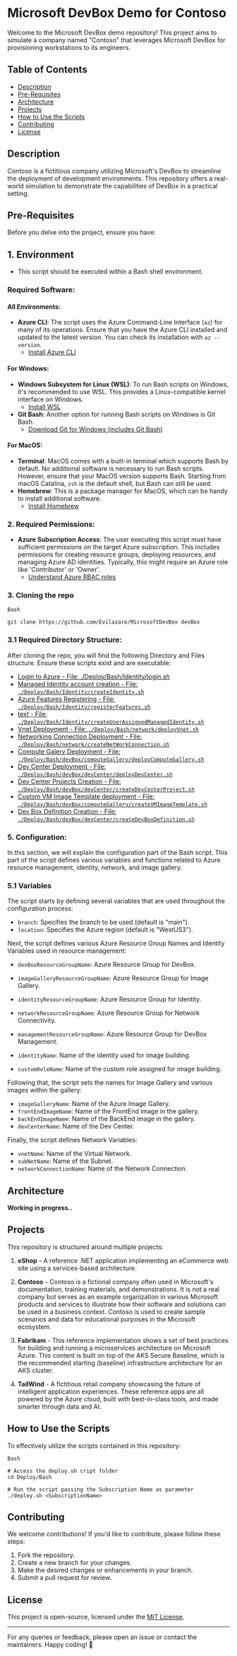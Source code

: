 # Microsoft DevBox Demo for Contoso

Welcome to the Microsoft DevBox demo repository! This project aims to simulate a company named "Contoso" that leverages Microsoft DevBox for provisioning workstations to its engineers.

## Table of Contents

- [Description](#description)
- [Pre-Requisites](#pre-requisites)
- [Architecture](#architecture)
- [Projects](#projects)
- [How to Use the Scripts](#how-to-use-the-scripts)
- [Contributing](#contributing)
- [License](#license)

## Description

Contoso is a fictitious company utilizing Microsoft's DevBox to streamline the deployment of development environments. This repository offers a real-world simulation to demonstrate the capabilities of DevBox in a practical setting.

## Pre-Requisites

Before you delve into the project, ensure you have:

## 1. Environment
- This script should be executed within a Bash shell environment.

### Required Software:

#### All Environments:
- **Azure CLI**: The script uses the Azure Command-Line Interface (`az`) for many of its operations. Ensure that you have the Azure CLI installed and updated to the latest version. You can check its installation with `az --version`.
  - [Install Azure CLI](https://docs.microsoft.com/en-us/cli/azure/install-azure-cli)

#### For Windows:
- **Windows Subsystem for Linux (WSL)**: To run Bash scripts on Windows, it's recommended to use WSL. This provides a Linux-compatible kernel interface on Windows.
  - [Install WSL](https://docs.microsoft.com/en-us/windows/wsl/install)
- **Git Bash**: Another option for running Bash scripts on Windows is Git Bash.
  - [Download Git for Windows (includes Git Bash)](https://gitforwindows.org/)

#### For MacOS:
- **Terminal**: MacOS comes with a built-in terminal which supports Bash by default. No additional software is necessary to run Bash scripts. However, ensure that your MacOS version supports Bash. Starting from macOS Catalina, `zsh` is the default shell, but Bash can still be used.
- **Homebrew**: This is a package manager for MacOS, which can be handy to install additional software.
  - [Install Homebrew](https://brew.sh/)

### 2. Required Permissions:
- **Azure Subscription Access**: The user executing this script must have sufficient permissions on the target Azure subscription. This includes permissions for creating resource groups, deploying resources, and managing Azure AD identities. Typically, this might require an Azure role like 'Contributor' or 'Owner'. 
  - [Understand Azure RBAC roles](https://docs.microsoft.com/en-us/azure/role-based-access-control/overview)

### 3. Cloning the repo

```
Bash

git clone https://github.com/Evilazaro/MicrosoftDevBox devBox

```

### 3.1 Required Directory Structure:
After cloning the repo, you will find the following Directory and Files structure. Ensure these scripts exist and are executable:
  
- [Login to Azure - File: ./Deploy/Bash/Identity/login.sh](./Deploy/Bash/Identity/login.md)
- [Managed Identity account creation - File: `./Deploy/Bash/Identity/createIdentity.sh`](./Deploy/Bash/Identity/createIdentity.sh)
- [Azure Features Registering - File: `./Deploy/Bash/Identity/registerFeatures.sh`](./Deploy/Bash/Identity/registerFeatures.sh)
- [text - File: `./Deploy/Bash/Identity/createUserAssignedManagedIdentity.sh`](./Deploy/Bash/Identity/createUserAssignedManagedIdentity.sh)
- [Vnet Deployment - File: `./Deploy/Bash/network/deployVnet.sh`](./Deploy/Bash/network/deployVnet.sh)
- [Networking Connection Deployment - File: `./Deploy/Bash/network/createNetWorkConnection.sh`](./Deploy/Bash/network/createNetWorkConnection.sh)
- [Compute Galery Deployment - File: `./Deploy/Bash/devBox/computeGallery/deployComputeGallery.sh`](./Deploy/Bash/devBox/computeGallery/deployComputeGallery.sh)
- [Dev Center Deployment - File: `./Deploy/Bash/devBox/devCenter/deployDevCenter.sh`](./Deploy/Bash/devBox/devCenter/deployDevCenter.sh)
- [Dev Center Projects Creation - File: `./Deploy/Bash/devBox/devCenter/createDevCenterProject.sh`](./Deploy/Bash/devBox/devCenter/createDevCenterProject.sh)
- [Custom VM Image Template deployment - File: `./Deploy/Bash/devBox/computeGallery/createVMImageTemplate.sh`](./Deploy/Bash/devBox/computeGallery/createVMImageTemplate.sh)
- [Dev Box Definition Creation - File: `./Deploy/Bash/devBox/devCenter/createDevBoxDefinition.sh`](./Deploy/Bash/devBox/devCenter/createDevBoxDefinition.sh)

### 5. Configuration:

In this section, we will explain the configuration part of the Bash script. This part of the script defines various variables and functions related to Azure resource management, identity, network, and image gallery.

### 5.1 Variables

The script starts by defining several variables that are used throughout the configuration process:

- `branch`: Specifies the branch to be used (default is "main").
- `location`: Specifies the Azure region (default is "WestUS3").

Next, the script defines various Azure Resource Group Names and Identity Variables used in resource management:

- `devBoxResourceGroupName`: Azure Resource Group for DevBox.
- `imageGalleryResourceGroupName`: Azure Resource Group for Image Gallery.
- `identityResourceGroupName`: Azure Resource Group for Identity.
- `networkResourceGroupName`: Azure Resource Group for Network Connectivity.
- `managementResourceGroupName`: Azure Resource Group for DevBox Management.

- `identityName`: Name of the identity used for image building.
- `customRoleName`: Name of the custom role assigned for image building.

Following that, the script sets the names for Image Gallery and various images within the gallery:

- `imageGalleryName`: Name of the Azure Image Gallery.
- `frontEndImageName`: Name of the FrontEnd image in the gallery.
- `backEndImageName`: Name of the BackEnd image in the gallery.
- `devCenterName`: Name of the Dev Center.

Finally, the script defines Network Variables:

- `vnetName`: Name of the Virtual Network.
- `subNetName`: Name of the Subnet.
- `networkConnectionName`: Name of the Network Connection.

## Architecture

**Working in progress..**

## Projects

This repository is structured around multiple projects:

1. **eShop**      - A reference .NET application implementing an eCommerce web site using a services-based architecture.

2. **Contoso**    - Contoso is a fictional company often used in Microsoft's documentation, training materials, and demonstrations. It is not a real company but serves as an example organization in various Microsoft products and services to illustrate how their software and solutions can be used in a business context. Contoso is used to create sample scenarios and data for educational purposes in the Microsoft ecosystem.

3. **Fabrikam**   - This reference implementation shows a set of best practices for building and running a microservices architecture on Microsoft Azure. This content is built on top of the AKS Secure Baseline, which is the recommended starting (baseline) infrastructure architecture for an AKS cluster.

4. **TailWind**   - A fictitious retail company showcasing the future of intelligent application experiences. These reference apps are all powered by the Azure cloud, built with best-in-class tools, and made smarter through data and AI.

## How to Use the Scripts

To effectively utilize the scripts contained in this repository:

```
Bash

# Access the deploy.sh cript folder
cd Deploy/Bash

# Run the script passing the Subscription Name as parameter
./deploy.sh <SubscriptionName>

```

## Contributing

We welcome contributions! If you'd like to contribute, please follow these steps:

1. Fork the repository.
2. Create a new branch for your changes.
3. Make the desired changes or enhancements in your branch.
4. Submit a pull request for review.

## License

This project is open-source, licensed under the [MIT License](LICENSE).

---

For any queries or feedback, please open an issue or contact the maintainers. Happy coding! 🚀
